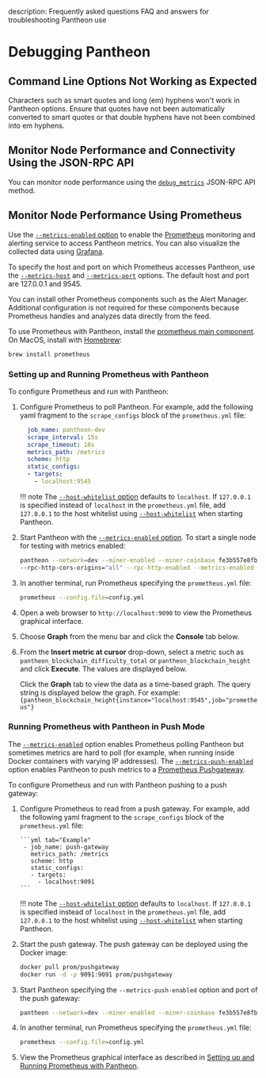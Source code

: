 description: Frequently asked questions FAQ and answers for troubleshooting Pantheon use
<!--- END of page meta data -->

# Debugging Pantheon

## Command Line Options Not Working as Expected

Characters such as smart quotes and long (em) hyphens won't work in Pantheon options. Ensure that quotes have
not been automatically converted to smart quotes or that double hyphens have not been combined into em hyphens.

## Monitor Node Performance and Connectivity Using the JSON-RPC API

You can monitor node performance using the [`debug_metrics`](../Reference/JSON-RPC-API-Methods.md#debug_metrics)
JSON-RPC API method.

## Monitor Node Performance Using Prometheus

Use the [`--metrics-enabled` option](../Reference/Pantheon-CLI-Syntax.md#metrics-enabled) to enable the [Prometheus](https://prometheus.io/) monitoring and 
alerting service to access Pantheon metrics. You can also visualize the collected data using [Grafana](https://grafana.com/).

To specify the host and port on which Prometheus accesses Pantheon, use the [`--metrics-host`](../Reference/Pantheon-CLI-Syntax.md#metrics-host) and 
[`--metrics-port`](../Reference/Pantheon-CLI-Syntax.md#metrics-port) options. 
The default host and port are 127.0.0.1 and 9545.

You can install other Prometheus components such as the Alert Manager. Additional configuration
 is not required for these components because Prometheus handles and analyzes data directly from the feed.

To use Prometheus with Pantheon, install the [prometheus main component](https://prometheus.io/download/). On MacOS, install with [Homebrew](https://formulae.brew.sh/formula/prometheus): 

 ```
 brew install prometheus
```

###  Setting up and Running Prometheus with Pantheon

To configure Prometheus and run with Pantheon: 

1. Configure Prometheus to poll Pantheon. For example, add the following yaml fragment to the `scrape_configs`
block of the `prometheus.yml` file:
 
    ```yml tab="Example"
      job_name: pantheon-dev
      scrape_interval: 15s
      scrape_timeout: 10s
      metrics_path: /metrics
      scheme: http
      static_configs:
      - targets:
        - localhost:9545
    ```

    !!! note
        The [`--host-whitelist` option](../Reference/Pantheon-CLI-Syntax.md#host-whitelist) defaults to `localhost`.
        If `127.0.0.1` is specified instead of `localhost` in the `prometheus.yml` file, add `127.0.0.1` to the host whitelist
        using [`--host-whitelist`](../Reference/Pantheon-CLI-Syntax.md#host-whitelist) when starting Pantheon. 


1. Start Pantheon with the [`--metrics-enabled` option](../Reference/Pantheon-CLI-Syntax.md#metrics-enabled). To start
 a single node for testing with metrics enabled:

    ```bash tab="Example"
    pantheon --network=dev --miner-enabled --miner-coinbase fe3b557e8fb62b89f4916b721be55ceb828dbd73
    --rpc-http-cors-origins="all" --rpc-http-enabled --metrics-enabled
    ```

1. In another terminal, run Prometheus specifying the `prometheus.yml` file: 

    ```bash tab="Example"
    prometheus --config.file=config.yml 
    ```

1. Open a web browser to `http://localhost:9090` to view the Prometheus graphical interface.

1. Choose **Graph** from the menu bar and click the **Console** tab below.

1. From the **Insert metric at cursor** drop-down, select a metric such as `pantheon_blockchain_difficulty_total` or
`pantheon_blockchain_height` and click **Execute**. The values are displayed below.

    Click the **Graph** tab to view the data as a time-based graph. The query string is displayed below the graph. 
    For example: `{pantheon_blockchain_height{instance="localhost:9545",job="prometheus"}`

### Running Prometheus with Pantheon in Push Mode 

The [`--metrics-enabled`](../Reference/Pantheon-CLI-Syntax.md#metrics-enabled) option enables Prometheus polling 
Pantheon but sometimes metrics are hard to poll (for example, when running inside Docker containers with varying IP addresses). 
The [`--metrics-push-enabled`](../Reference/Pantheon-CLI-Syntax.md#metrics-push-enabled) option enables Pantheon 
to push metrics to a [Prometheus Pushgateway](https://github.com/prometheus/pushgateway).   

To configure Prometheus and run with Pantheon pushing to a push gateway: 

1. Configure Prometheus to read from a push gateway. For example, add the following yaml fragment to the `scrape_configs`
   block of the `prometheus.yml` file:
    
       ```yml tab="Example"
        - job_name: push-gateway
          metrics_path: /metrics
          scheme: http
          static_configs:
          - targets:
            - localhost:9091
       ```
   
    !!! note
        The [`--host-whitelist` option](../Reference/Pantheon-CLI-Syntax.md#host-whitelist) defaults to `localhost`.
        If `127.0.0.1` is specified instead of `localhost` in the `prometheus.yml` file, add `127.0.0.1` to the host whitelist
        using [`--host-whitelist`](../Reference/Pantheon-CLI-Syntax.md#host-whitelist) when starting Pantheon. 

1. Start the push gateway. The push gateway can be deployed using the Docker image: 

    ```bash tab="Example"
    docker pull prom/pushgateway
    docker run -d -p 9091:9091 prom/pushgateway
    ```

1. Start Pantheon specifying the `--metrics-push-enabled` option and port of the push gateway: 

    ```bash tab="Example"
    pantheon --network=dev --miner-enabled --miner-coinbase fe3b557e8fb62b89f4916b721be55ceb828dbd73 --rpc-http-cors-origins="all" --rpc-http-enabled --metrics-push-enabled --metrics-push-port=9091 --metrics-push-host=127.0.0.1
    ```

1. In another terminal, run Prometheus specifying the `prometheus.yml` file: 
   
    ```bash tab="Example"
    prometheus --config.file=config.yml 
    ```

1. View the Prometheus graphical interface as described in [Setting up and Running Prometheus with Pantheon](#setting-up-and-running-prometheus-with-pantheon).
